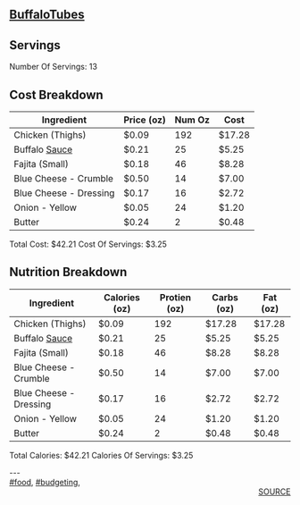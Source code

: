 ## <a href='buffalotubes.html'>BuffaloTubes</a>
## Servings
Number Of Servings: 13
## Cost Breakdown
| Ingredient | Price (oz) | Num Oz | Cost |
| ------------ | ------------ | ------------ | ------------ |
| Chicken  (Thighs) | $0.09 | 192 | $17.28 |
| Buffalo <a href='sauce.html'>Sauce</a> | $0.21 | 25 | $5.25 |
| Fajita (Small) | $0.18 | 46 | $8.28 |
| Blue Cheese - Crumble | $0.50 | 14 | $7.00 |
| Blue Cheese - Dressing | $0.17 | 16 | $2.72 |
| Onion - Yellow | $0.05 | 24 | $1.20 |
| Butter | $0.24 | 2 | $0.48 |

Total Cost: $42.21
Cost Of Servings: $3.25
## Nutrition Breakdown
| Ingredient | Calories (oz) | Protien (oz) | Carbs (oz) | Fat (oz) |
| ------------ | ------------ | ------------ | ------------ | ------------ |
| Chicken  (Thighs) | $0.09 | 192 | $17.28 | $17.28 |
| Buffalo <a href='sauce.html'>Sauce</a> | $0.21 | 25 | $5.25 | $5.25 |
| Fajita (Small) | $0.18 | 46 | $8.28 | $8.28 |
| Blue Cheese - Crumble | $0.50 | 14 | $7.00 | $7.00 |
| Blue Cheese - Dressing | $0.17 | 16 | $2.72 | $2.72 |
| Onion - Yellow | $0.05 | 24 | $1.20 | $1.20 |
| Butter | $0.24 | 2 | $0.48 | $0.48 |

Total Calories: $42.21
Calories Of Servings: $3.25
<div style='page-break-after: always;'></div>
---
<div style='page-break-after: always;'></div>
<a href='tag-food.html'>#food</a>, <a href='tag-budgeting.html'>#budgeting</a>, 
<div style='text-align: right'>
<a href='https://docs.google.com/spreadsheets/d/e/2PACX-1vSAyak9YlStJt0W2QiXNHVF8FODXyzkGh0HTz9XkhPPqGQ7IycIP1MG9gofJCHmb8c_vAcLKiqcYQXQ/pub?output=xlsx'>SOURCE</a>
</div>

